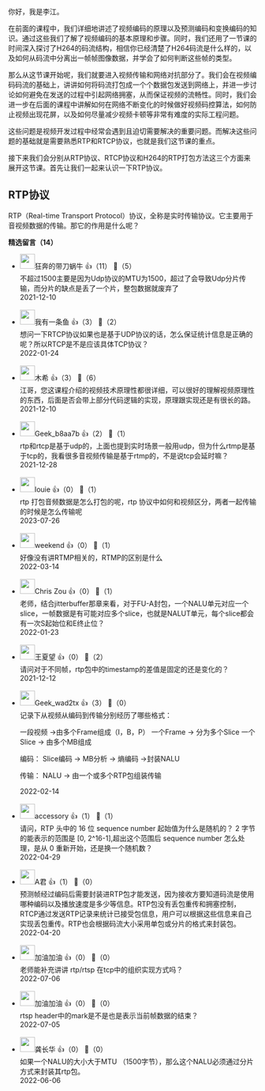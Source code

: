 你好，我是李江。

在前面的课程中，我们详细地讲述了视频编码的原理以及预测编码和变换编码的知识。通过这些我们了解了视频编码的基本原理和步骤。同时，我们还用了一节课的时间深入探讨了H264的码流结构，相信你已经清楚了H264码流是什么样的，以及如何从码流中分离出一帧帧图像数据，并学会了如何判断这些帧的类型。

那么从这节课开始呢，我们就要进入视频传输和网络对抗部分了。我们会在视频编码码流的基础上，讲讲如何将码流打包成一个个数据包发送到网络上，并进一步讨论如何避免在发送的过程中引起网络拥塞，从而保证视频的流畅性。同时，我们会进一步在后面的课程中讲解如何在网络不断变化的时候做好视频码控算法，如何防止视频出现花屏，以及如何尽量减少视频卡顿等非常有难度的实际工程问题。

这些问题是视频开发过程中经常会遇到且迫切需要解决的重要问题。而解决这些问题的基础就是需要熟悉RTP和RTCP协议，也就是我们这节课的重点。

接下来我们会分别从RTP协议、RTCP协议和H264的RTP打包方法这三个方面来展开这节课。首先让我们一起来认识一下RTP协议。

## RTP协议

RTP（Real-time Transport Protocol）协议，全称是实时传输协议。它主要用于音视频数据的传输。那它的作用是什么呢？
<div><strong>精选留言（14）</strong></div><ul>
<li><img src="https://static001.geekbang.org/account/avatar/00/10/3a/56/96aa5869.jpg" width="30px"><span>狂奔的带刀蜗牛</span> 👍（11） 💬（5）<div>
不超过1500主要是因为Udp协议的MTU为1500，超过了会导致Udp分片传输，而分片的缺点是丢了一个片，整包数据就废弃了</div>2021-12-10</li><br/><li><img src="https://static001.geekbang.org/account/avatar/00/20/b4/7d/9455f31a.jpg" width="30px"><span>我有一条鱼</span> 👍（3） 💬（2）<div>想问一下RTCP协议如果也是基于UDP协议的话，怎么保证统计信息是正确的呢？所以RTCP是不是应该具体TCP协议？</div>2022-01-24</li><br/><li><img src="https://static001.geekbang.org/account/avatar/00/1d/ef/3c/673826c1.jpg" width="30px"><span>木希</span> 👍（3） 💬（6）<div>江哥，您这课程介绍的视频技术原理性都很详细，可以很好的理解视频原理性的东西，后面是否会带上部分代码逻辑的实现，原理跟实现还是有很长的路。</div>2021-12-10</li><br/><li><img src="" width="30px"><span>Geek_b8aa7b</span> 👍（2） 💬（1）<div>rtp和rtcp是基于udp的，上面也提到实时场景一般用udp，但为什么rtmp是基于tcp的，我看很多音视频传输是基于rtmp的，不是说tcp会延时嘛？</div>2021-12-28</li><br/><li><img src="https://static001.geekbang.org/account/avatar/00/31/a3/15/6d99cf21.jpg" width="30px"><span>louie</span> 👍（0） 💬（1）<div>rtp 打包音频数据是怎么打包的呢，rtp 协议中如何和视频区分，两者一起传输的时候是怎么传输呢</div>2023-07-26</li><br/><li><img src="https://static001.geekbang.org/account/avatar/00/2b/8a/8a/2aa0e992.jpg" width="30px"><span>weekend</span> 👍（0） 💬（1）<div>好像没有讲RTMP相关的，RTMP的区别是什么</div>2022-03-14</li><br/><li><img src="https://static001.geekbang.org/account/avatar/00/1c/f2/bc/ffc7ad67.jpg" width="30px"><span>Chris Zou</span> 👍（0） 💬（1）<div>老师，结合jitterbuffer那章来看，对于FU-A封包，一个NALU单元对应一个slice，一帧数据是有可能对应多个slice，也就是NALUT单元，每个slice都会有一次S起始位和E终止位？</div>2022-01-23</li><br/><li><img src="https://static001.geekbang.org/account/avatar/00/12/f1/f4/707b7877.jpg" width="30px"><span>王夏望</span> 👍（0） 💬（2）<div>请问对于不同帧，rtp包中的timestamp的差值是固定的还是变化的？</div>2021-12-12</li><br/><li><img src="https://static001.geekbang.org/account/avatar/00/0f/54/20/abb7bfe3.jpg" width="30px"><span>Geek_wad2tx</span> 👍（3） 💬（0）<div>记录下从视频从编码到传输分别经历了哪些格式：

一段视频 -&gt;由多个Frame组成（I，B，P）
一个Frame -&gt; 分为多个Slice
一个Slice -&gt; 由多个MB组成

编码：
Slice编码 -&gt; MB分析 -&gt; 熵编码 -&gt;封装NALU

传输：
NALU -&gt; 由一个或多个RTP包组装传输
</div>2022-02-14</li><br/><li><img src="https://static001.geekbang.org/account/avatar/00/16/35/5e/7a584fed.jpg" width="30px"><span>accessory</span> 👍（1） 💬（1）<div>请问，RTP 头中的 16 位 sequence number 起始值为什么是随机的？ 2 字节的能表示的范围是 [0, 2^16-1],超出这个范围后 sequence number 怎么处理，是从 0 重新开始，还是换一个随机数？</div>2022-04-29</li><br/><li><img src="https://static001.geekbang.org/account/avatar/00/1d/9a/89/babe8b52.jpg" width="30px"><span>A君</span> 👍（1） 💬（0）<div>预测帧经过编码后需要封装进RTP包才能发送，因为接收方要知道码流是使用哪种编码以及播放速度是多少等信息。RTP包没有丢包重传和拥塞控制，RTCP通过发送RTP记录来统计已接受包信息，用户可以根据这些信息来自己实现丢包重传。RTP也会根据码流大小采用单包或分片的格式来封装包。</div>2022-04-20</li><br/><li><img src="https://static001.geekbang.org/account/avatar/00/1f/05/63/dd59ad18.jpg" width="30px"><span>加油加油</span> 👍（0） 💬（0）<div>老师能补充讲讲     rtp&#47;rtsp    在tcp中的组织实现方式吗？</div>2022-07-06</li><br/><li><img src="https://static001.geekbang.org/account/avatar/00/1f/05/63/dd59ad18.jpg" width="30px"><span>加油加油</span> 👍（0） 💬（0）<div>rtsp header中的mark是不是也是表示当前帧数据的结束？</div>2022-07-05</li><br/><li><img src="" width="30px"><span>龚长华</span> 👍（0） 💬（0）<div>如果一个NALU的大小大于MTU （1500字节），那么这个NALU必须通过分片方式来封装其rtp包。</div>2022-06-06</li><br/>
</ul>